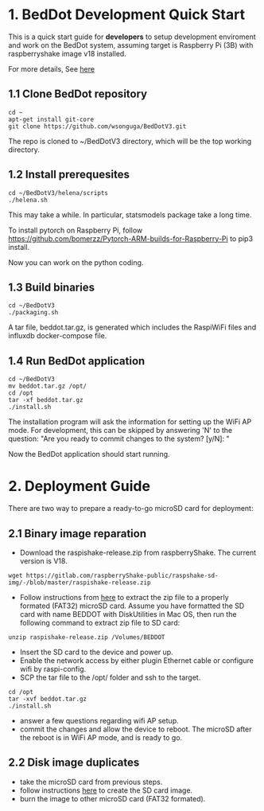 # 1. BedDot Development Quick Start 
This is a quick start guide for **developers** to setup development enviroment and work on the BedDot system, assuming target is Raspberry Pi (3B) with raspberryshake image v18 installed.

For more details, See [here](docs/DevelopmentStart.md)

## 1.1 Clone BedDot repository
```
cd ~
apt-get install git-core
git clone https://github.com/wsonguga/BedDotV3.git 
```
The repo is cloned to ~/BedDotV3 directory, which will be the top working directory. 

## 1.2 Install prerequesites
```
cd ~/BedDotV3/helena/scripts
./helena.sh
```
This may take a while. In particular, statsmodels package take a long time.

To install pytorch on Raspberry Pi, follow https://github.com/bomerzz/Pytorch-ARM-builds-for-Raspberry-Pi to pip3 install.

Now you can work on the python coding.

## 1.3 Build binaries
```
cd ~/BedDotV3
./packaging.sh
```
A tar file, beddot.tar.gz, is generated which includes the RaspiWiFi files and influxdb docker-compose file.

## 1.4 Run BedDot application
```
cd ~/BedDotV3
mv beddot.tar.gz /opt/
cd /opt
tar -xf beddot.tar.gz
./install.sh
```
The installation program will ask the information for setting up the WiFi AP mode. For development, this can be skipped by answering 'N' to the question: "Are you ready to commit changes to the system? [y/N]: "

Now the BedDot application should start running.

# 2. Deployment Guide
There are two way to prepare a ready-to-go microSD card for deployment:

## 2.1 Binary image reparation
- Download the raspishake-release.zip from raspberryShake. The current version is V18.  
```
wget https://gitlab.com/raspberryShake-public/raspshake-sd-img/-/blob/master/raspishake-release.zip
```
- Follow instructions from [here](https://gitlab.com/raspberryShake-public/raspshake-sd-img/-/tree/master) to extract the zip file to a properly formated (FAT32) microSD card. Assume you have formatted the SD card with name BEDDOT with DiskUtilities in Mac OS, then run the following command to extract zip file to SD card:
```
unzip raspishake-release.zip /Volumes/BEDDOT
```
- Insert the SD card to the device and power up. 
- Enable the network access by either plugin Ethernet cable or configure wifi by raspi-config.
- SCP the tar file to the /opt/ folder and ssh to the target.
```
cd /opt
tar -xvf beddot.tar.gz
./install.sh
```
- answer a few questions regarding wifi AP setup.
- commit the changes and allow the device to reboot. The microSD after the reboot is in WiFi AP mode, and is ready to go.

## 2.2 Disk image duplicates

- take the microSD card from previous steps.
- follow instructions [here](https://magpi.raspberrypi.org/articles/back-up-raspberry-pi) to create the SD card image.
- burn the image to other microSD card (FAT32 formated).

